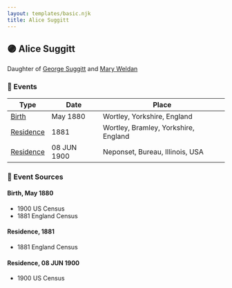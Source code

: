 ```yaml
---
layout: templates/basic.njk
title: Alice Suggitt
---
```

## 🟣 Alice Suggitt

Daughter of [George Suggitt](/people/4/48171276) and [Mary Weldan](/people/1/18538354)

### 📆 Events

Type | Date | Place
------ | ------ | ------
[Birth](#event-e2389e96-46d1-4a81-8b83-56dca2cf55fc) | May 1880 | Wortley, Yorkshire, England
[Residence](#event-95ab53f6-6217-41c5-bcd6-37e3fade0926) | 1881 | Wortley, Bramley, Yorkshire, England
[Residence](#event-a23a4f84-e6e8-480b-9d5e-4ec8da430b15) | 08 JUN 1900 | Neponset, Bureau, Illinois, USA

### 📰 Event Sources

#### <a id="event-e2389e96-46d1-4a81-8b83-56dca2cf55fc"></a> Birth, May 1880
* 1900 US Census
* 1881 England Census

#### <a id="event-95ab53f6-6217-41c5-bcd6-37e3fade0926"></a> Residence, 1881
* 1881 England Census

#### <a id="event-a23a4f84-e6e8-480b-9d5e-4ec8da430b15"></a> Residence, 08 JUN 1900
* 1900 US Census